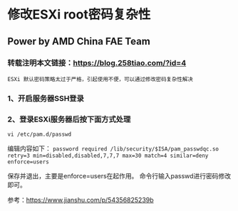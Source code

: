 # 修改ESXi root密码复杂性

## Power by AMD China FAE Team

### 转载注明本文链接：https://blog.258tiao.com/?id=4

```note
ESXi 默认密码策略太过于严格，引起使用不便，可以通过修改密码复杂性解决
```

### 1、开启服务器SSH登录
    
### 2、登录ESXi服务器后按下面方式处理

`vi /etc/pam.d/passwd`

编辑内容如下：
`password required /lib/security/$ISA/pam_passwdqc.so retry=3 min=disabled,disabled,7,7,7 max=30 match=4 similar=deny enforce=users`

保存并退出，主要是enforce=users在起作用。
命令行输入passwd进行密码修改即可。


参考：<https://www.jianshu.com/p/54356825239b>